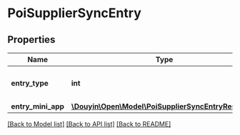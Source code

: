 # PoiSupplierSyncEntry

## Properties
Name | Type | Description | Notes
------------ | ------------- | ------------- | -------------
**entry_type** | **int** | 入口类型(1:H5，2:抖音小程序) | [optional] 
**entry_mini_app** | [**\Douyin\Open\Model\PoiSupplierSyncEntryResponse**](PoiSupplierSyncEntryResponse.md) |  | [optional] 

[[Back to Model list]](../../README.md#documentation-for-models) [[Back to API list]](../../README.md#documentation-for-api-endpoints) [[Back to README]](../../README.md)

